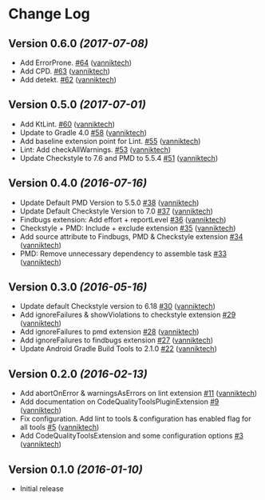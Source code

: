 # Change Log

Version 0.6.0 *(2017-07-08)*
----------------------------

- Add ErrorProne. [\#64](https://github.com/vanniktech/gradle-code-quality-tools-plugin/pull/64) ([vanniktech](https://github.com/vanniktech))
- Add CPD. [\#63](https://github.com/vanniktech/gradle-code-quality-tools-plugin/pull/63) ([vanniktech](https://github.com/vanniktech))
- Add detekt. [\#62](https://github.com/vanniktech/gradle-code-quality-tools-plugin/pull/62) ([vanniktech](https://github.com/vanniktech))

Version 0.5.0 *(2017-07-01)*
----------------------------

- Add KtLint. [\#60](https://github.com/vanniktech/gradle-code-quality-tools-plugin/pull/60) ([vanniktech](https://github.com/vanniktech))
- Update to Gradle 4.0 [\#58](https://github.com/vanniktech/gradle-code-quality-tools-plugin/pull/58) ([vanniktech](https://github.com/vanniktech))
- Add baseline extension point for Lint. [\#55](https://github.com/vanniktech/gradle-code-quality-tools-plugin/pull/55) ([vanniktech](https://github.com/vanniktech))
- Lint: Add checkAllWarnings. [\#53](https://github.com/vanniktech/gradle-code-quality-tools-plugin/pull/53) ([vanniktech](https://github.com/vanniktech))
- Update Checkstyle to 7.6 and PMD to 5.5.4 [\#51](https://github.com/vanniktech/gradle-code-quality-tools-plugin/pull/51) ([vanniktech](https://github.com/vanniktech))

Version 0.4.0 *(2016-07-16)*
----------------------------

- Update Default PMD Version to 5.5.0 [\#38](https://github.com/vanniktech/gradle-code-quality-tools-plugin/pull/38) ([vanniktech](https://github.com/vanniktech))
- Update Default Checkstyle Version to 7.0 [\#37](https://github.com/vanniktech/gradle-code-quality-tools-plugin/pull/37) ([vanniktech](https://github.com/vanniktech))
- Findbugs extension: Add effort + reportLevel [\#36](https://github.com/vanniktech/gradle-code-quality-tools-plugin/pull/36) ([vanniktech](https://github.com/vanniktech))
- Checkstyle + PMD: Include + exclude extension [\#35](https://github.com/vanniktech/gradle-code-quality-tools-plugin/pull/35) ([vanniktech](https://github.com/vanniktech))
- Add source attribute to Findbugs, PMD & Checkstyle extension [\#34](https://github.com/vanniktech/gradle-code-quality-tools-plugin/pull/34) ([vanniktech](https://github.com/vanniktech))
- PMD: Remove unnecessary dependency to assemble task [\#33](https://github.com/vanniktech/gradle-code-quality-tools-plugin/pull/33) ([vanniktech](https://github.com/vanniktech))

Version 0.3.0 *(2016-05-16)*
----------------------------

- Update default Checkstyle version to 6.18 [\#30](https://github.com/vanniktech/gradle-code-quality-tools-plugin/pull/30) ([vanniktech](https://github.com/vanniktech))
- Add ignoreFailures & showViolations to checkstyle extension [\#29](https://github.com/vanniktech/gradle-code-quality-tools-plugin/pull/29) ([vanniktech](https://github.com/vanniktech))
- Add ignoreFailures to pmd extension [\#28](https://github.com/vanniktech/gradle-code-quality-tools-plugin/pull/28) ([vanniktech](https://github.com/vanniktech))
- Add ignoreFailures to findbugs extension [\#27](https://github.com/vanniktech/gradle-code-quality-tools-plugin/pull/27) ([vanniktech](https://github.com/vanniktech))
- Update Android Gradle Build Tools to 2.1.0 [\#22](https://github.com/vanniktech/gradle-code-quality-tools-plugin/pull/22) ([vanniktech](https://github.com/vanniktech))

Version 0.2.0 *(2016-02-13)*
----------------------------

- Add abortOnError & warningsAsErrors on lint extension [\#11](https://github.com/vanniktech/gradle-code-quality-tools-plugin/pull/11) ([vanniktech](https://github.com/vanniktech))
- Add documentation on CodeQualityToolsPluginExtension [\#9](https://github.com/vanniktech/gradle-code-quality-tools-plugin/pull/9) ([vanniktech](https://github.com/vanniktech))
- Fix configuration. Add lint to tools & configuration has enabled flag for all tools [\#5](https://github.com/vanniktech/gradle-code-quality-tools-plugin/pull/5) ([vanniktech](https://github.com/vanniktech))
- Add CodeQualityToolsExtension and some configuration options [\#3](https://github.com/vanniktech/gradle-code-quality-tools-plugin/pull/3) ([vanniktech](https://github.com/vanniktech))

Version 0.1.0 *(2016-01-10)*
----------------------------

- Initial release
